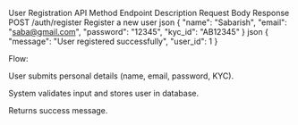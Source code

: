 User Registration API
Method	Endpoint	Description	Request Body	Response
POST	/auth/register	Register a new user	json { "name": "Sabarish", "email": "saba@gmail.com", "password": "12345", "kyc_id": "AB12345" }	json { "message": "User registered successfully", "user_id": 1 }

Flow:

User submits personal details (name, email, password, KYC).

System validates input and stores user in database.

Returns success message.

